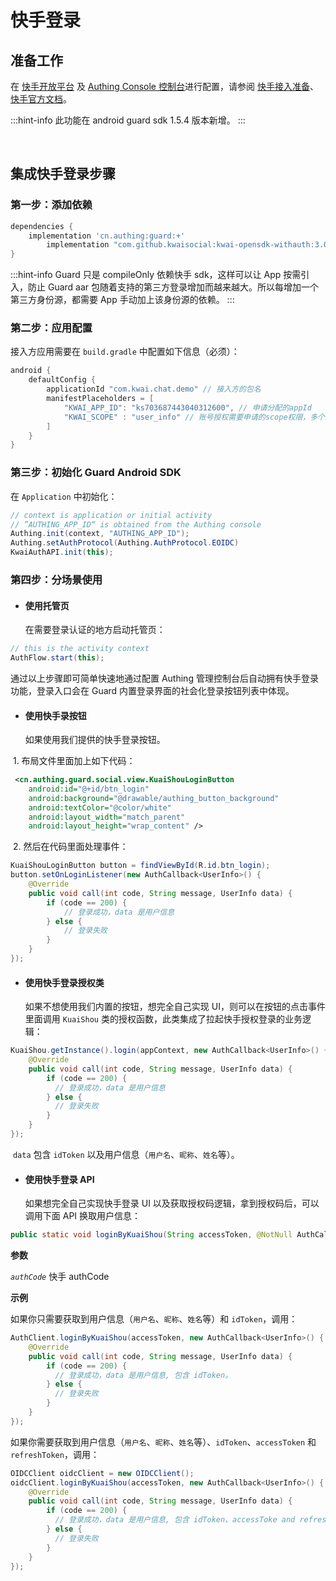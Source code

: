 # 快手登录

<LastUpdated/>

## 准备工作

在 [快手开放平台](https://open.kuaishou.com/platform) 及 [Authing Console 控制台](https://authing.cn/)进行配置，请参阅 [快手接入准备](../../../guides/connections/social/kuaishou-mobile/README.md)、[快手官方文档](https://open.kuaishou.com/platform/openApi?menu=11)。

:::hint-info
此功能在 android guard sdk 1.5.4 版本新增。
:::

<br>

## 集成快手登录步骤

### 第一步：添加依赖

```groovy
dependencies {
    implementation 'cn.authing:guard:+'
		implementation "com.github.kwaisocial:kwai-opensdk-withauth:3.0.4"
}
```

:::hint-info
Guard 只是 compileOnly 依赖快手 sdk，这样可以让 App 按需引入，防止 Guard aar 包随着支持的第三方登录增加而越来越大。所以每增加一个第三方身份源，都需要 App 手动加上该身份源的依赖。
:::

### 第二步：应用配置

接入方应用需要在 `build.gradle` 中配置如下信息（必须）：

```groovy
android {
    defaultConfig {
        applicationId "com.kwai.chat.demo" // 接入方的包名
        manifestPlaceholders = [
            "KWAI_APP_ID": "ks703687443040312600", // 申请分配的appId
            "KWAI_SCOPE" : "user_info" // 账号授权需要申请的scope权限，多个scope可以使用","分割，代表需要用户授权什么能力
        ]
    }
}
```

### 第三步：初始化 Guard Android SDK

在 `Application` 中初始化：

```java
// context is application or initial activity
// ”AUTHING_APP_ID“ is obtained from the Authing console
Authing.init(context, "AUTHING_APP_ID");
Authing.setAuthProtocol(Authing.AuthProtocol.EOIDC)
KwaiAuthAPI.init(this);
```


### 第四步：分场景使用

- #### 使用托管页
  在需要登录认证的地方启动托管页：
```java
// this is the activity context
AuthFlow.start(this);
```

通过以上步骤即可简单快速地通过配置 Authing 管理控制台后自动拥有快手登录功能，登录入口会在 Guard 内置登录界面的社会化登录按钮列表中体现。

- #### 使用快手录按钮
    如果使用我们提供的快手登录按钮。

​		1. 布局文件里面加上如下代码：

```xml
 <cn.authing.guard.social.view.KuaiShouLoginButton
    android:id="@+id/btn_login"
    android:background="@drawable/authing_button_background"
    android:textColor="@color/white"
    android:layout_width="match_parent"
    android:layout_height="wrap_content" />
```

​		2. 然后在代码里面处理事件：

```java
KuaiShouLoginButton button = findViewById(R.id.btn_login);
button.setOnLoginListener(new AuthCallback<UserInfo>() {
    @Override
    public void call(int code, String message, UserInfo data) {
      	if (code == 200) {
        	// 登录成功，data 是用户信息
       	} else {
        	// 登录失败
      	}
    }
});
```

- #### 使用快手登录授权类
  如果不想使用我们内置的按钮，想完全自己实现 UI，则可以在按钮的点击事件里面调用 `KuaiShou` 类的授权函数，此类集成了拉起快手授权登录的业务逻辑：

```java
KuaiShou.getInstance().login(appContext, new AuthCallback<UserInfo>() {
    @Override
    public void call(int code, String message, UserInfo data) {
        if (code == 200) {
          // 登录成功，data 是用户信息
        } else {
          // 登录失败
        }
    }
});
```

​	`data` 包含 `idToken` 以及用户信息（`用户名`、`昵称`、`姓名`等）。

- #### 使用快手登录 API 

  如果想完全自己实现快手登录 UI 以及获取授权码逻辑，拿到授权码后，可以调用下面 API 换取用户信息：

```java
public static void loginByKuaiShou(String accessToken, @NotNull AuthCallback<UserInfo> callback)
```

**参数**

*`authCode`* 快手 authCode

**示例**

如果你只需要获取到用户信息（`用户名`、`昵称`、`姓名`等）和 `idToken`，调用：

```java
AuthClient.loginByKuaiShou(accessToken, new AuthCallback<UserInfo>() {
    @Override
    public void call(int code, String message, UserInfo data) {
        if (code == 200) {
          // 登录成功，data 是用户信息, 包含 idToken。
        } else {
          // 登录失败
        }
    }
});
```

如果你需要获取到用户信息（`用户名`、`昵称`、`姓名`等）、`idToken`、`accessToken` 和 `refreshToken`，调用：

```java
OIDCClient oidcClient = new OIDCClient();
oidcClient.loginByKuaiShou(accessToken, new AuthCallback<UserInfo>() {
    @Override
    public void call(int code, String message, UserInfo data) {
        if (code == 200) {
          // 登录成功，data 是用户信息, 包含 idToken、accessToke and refreshToken。
        } else {
          // 登录失败
        }
    }
});
```

